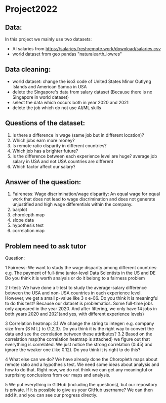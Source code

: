 # Project2022

## Data:
In this project we mainly use two datasets:
- AI salaries from https://salaries.freshremote.work/download/salaries.csv
- world dataset from geo pandas "naturalearth_lowres"

## Data cleaning:
- world dataset: change the iso3 code of United States Minor Outlyng Islands and American Samoa in USA
- delete the  Singapore's data from salary dataset (Because there is no Singapore in world dataset)
- select the data which occurs both in year 2020 and 2021
- delete the job which do not use AI/ML skills

## Questions of the dataset:
1. Is there a difference in wage (same job but in different location)?
2. Which jobs earn more money?
3. Is remote ratio disparity in different countries?
4. Which job has a brighter future?
5. Is the difference between each experience level are huge? average job salary in USA and not USA countries are different
6. Which factor affect our salary?

## Answer of the question:
1. Faireness:
Wage discrimination/wage disparity: An equal wage for equal work that does not lead to wage discrimination and does not generate unjustified and high wage differentials within the company.
2. barplot
3. chorolepth map
4. slope data
5. hypothesis test
6. correlation map


## Problem need to ask tutor
Question:

1 Fairness:
We want to study the wage disparity among different countries:
e.g. The payment of full-time junior-level Data Scientists in the US and DE
Do you think it is worth analysis or do it belong to a fairness problem

2 t-test:
We have done a t-test to study the average-salary difference between the USA and non-USA countries in each experience level.
However, we get a small p-value like 3 x e-06.
Do you think it is meaningful to do this test? Because our dataset is problematics. Some full-time jobs only appeared in the year 2020. And after filtering, we only have 14 jobs in both years 2020 and 2021(and yes, with different experience levels)

3 Correlation heatmap:
3.1 We change the string to integer: e.g. company size from {S M L} to {1,2,3}.
Do you think it is the right way to convert the data and see the correlation between these attributes?
3.2
Based on the correlation map(the correlation heatmap is attached) we figure out that everything is correlated. We just notice the strong correlation (0.45) and ignore the weaker one (like 0.12). Do you think it is right to do this?


4 What else can we do?
We have already done the Choropleth maps about remote ratio and a hypothesis test. We need some ideas about analysis and how to do that. Right now, we do not think we can get any meaningful or surprising conclusions from our maps and analysis.

5 We put everything in GitHub (including the questions), but our repository is private. If it is possible to give us your GitHub username?  We can then add it, and you can see our progress directly. 
